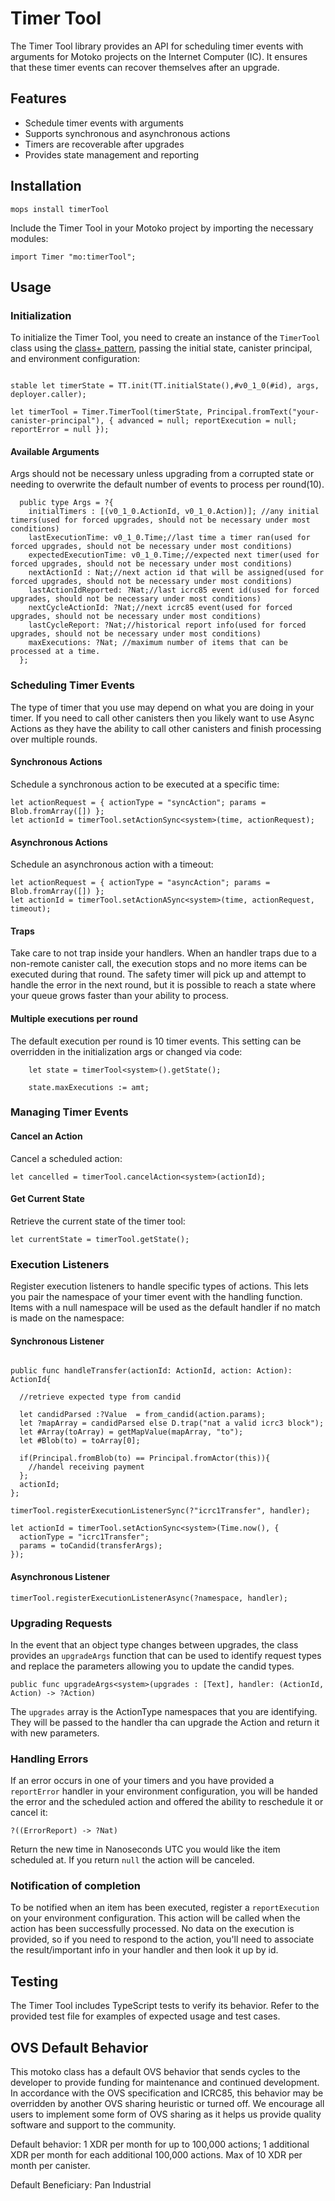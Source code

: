 # Timer Tool

The Timer Tool library provides an API for scheduling timer events with arguments for Motoko projects on the Internet Computer (IC). It ensures that these timer events can recover themselves after an upgrade.

## Features

- Schedule timer events with arguments
- Supports synchronous and asynchronous actions
- Timers are recoverable after upgrades
- Provides state management and reporting

## Installation

`mops install timerTool`

Include the Timer Tool in your Motoko project by importing the necessary modules:

```motoko
import Timer "mo:timerTool";
```

## Usage

### Initialization

To initialize the Timer Tool, you need to create an instance of the `TimerTool` class using the [class+ pattern](https://forum.dfinity.org/t/writing-motoko-stable-libraries/21201), passing the initial state, canister principal, and environment configuration:

```motoko

stable let timerState = TT.init(TT.initialState(),#v0_1_0(#id), args, deployer.caller);

let timerTool = Timer.TimerTool(timerState, Principal.fromText("your-canister-principal"), { advanced = null; reportExecution = null; reportError = null });
```

#### Available Arguments

Args should not be necessary unless upgrading from a corrupted state or needing to overwrite the default number of events to process per round(10).

```
  public type Args = ?{
    initialTimers : [(v0_1_0.ActionId, v0_1_0.Action)]; //any initial timers(used for forced upgrades, should not be necessary under most conditions)
    lastExecutionTime: v0_1_0.Time;//last time a timer ran(used for forced upgrades, should not be necessary under most conditions)
    expectedExecutionTime: v0_1_0.Time;//expected next timer(used for forced upgrades, should not be necessary under most conditions)
    nextActionId : Nat;//next action id that will be assigned(used for forced upgrades, should not be necessary under most conditions)
    lastActionIdReported: ?Nat;//last icrc85 event id(used for forced upgrades, should not be necessary under most conditions)
    nextCycleActionId: ?Nat;//next icrc85 event(used for forced upgrades, should not be necessary under most conditions)
    lastCycleReport: ?Nat;//historical report info(used for forced upgrades, should not be necessary under most conditions)
    maxExecutions: ?Nat; //maximum number of items that can be processed at a time.
  };

```

### Scheduling Timer Events

The type of timer that you use may depend on what you are doing in your timer. If you need to call other canisters then you likely want to use Async Actions as they have the ability to call other canisters and finish processing over multiple rounds.

#### Synchronous Actions

Schedule a synchronous action to be executed at a specific time:

```motoko
let actionRequest = { actionType = "syncAction"; params = Blob.fromArray([]) };
let actionId = timerTool.setActionSync<system>(time, actionRequest);
```

#### Asynchronous Actions

Schedule an asynchronous action with a timeout:

```motoko
let actionRequest = { actionType = "asyncAction"; params = Blob.fromArray([]) };
let actionId = timerTool.setActionASync<system>(time, actionRequest, timeout);
```

#### Traps

Take care to not trap inside your handlers. When an handler traps due to a non-remote canister call, the execution stops and no more items can be executed during that round.  The safety timer will pick up and attempt to handle the error in the next round, but it is possible to reach a state where your queue grows faster than your ability to process.

#### Multiple executions per round

The default execution per round is 10 timer events.  This setting can be overridden in the initialization args or changed via code:

```
    let state = timerTool<system>().getState();

    state.maxExecutions := amt;
```   

### Managing Timer Events

#### Cancel an Action

Cancel a scheduled action:

```motoko
let cancelled = timerTool.cancelAction<system>(actionId);
```

#### Get Current State

Retrieve the current state of the timer tool:

```motoko
let currentState = timerTool.getState();
```

### Execution Listeners

Register execution listeners to handle specific types of actions. This lets you pair the namespace of your timer event with the handling function.  Items with a null namespace will be used as the default handler if no match is made on the namespace:

#### Synchronous Listener

```motoko

public func handleTransfer(actionId: ActionId, action: Action): ActionId{

  //retrieve expected type from candid
  
  let candidParsed :?Value  = from_candid(action.params);
  let ?mapArray = candidParsed else D.trap("nat a valid icrc3 block");
  let #Array(toArray) = getMapValue(mapArray, "to");
  let #Blob(to) = toArray[0];

  if(Principal.fromBlob(to) == Principal.fromActor(this)){
    //handel receiving payment
  };
  actionId;
};

timerTool.registerExecutionListenerSync(?"icrc1Transfer", handler);

let actionId = timerTool.setActionSync<system>(Time.now(), {
  actionType = "icrc1Transfer";
  params = toCandid(transferArgs);
});

```

#### Asynchronous Listener

```motoko
timerTool.registerExecutionListenerAsync(?namespace, handler);
```

### Upgrading Requests

In the event that an object type changes between upgrades, the class provides an `upgradeArgs` function that can be used to identify request types and replace the parameters allowing you to update the candid types.

`public func upgradeArgs<system>(upgrades : [Text], handler: (ActionId, Action) -> ?Action)`

The  `upgrades` array is the ActionType namespaces that you are identifying. They will be passed to the handler tha can upgrade the Action and return it with new parameters.

### Handling Errors

If an error occurs in one of your timers and you have provided a `reportError` handler in your environment configuration, you will be handed the error and the scheduled action and offered the ability to reschedule it or cancel it:

`?((ErrorReport) -> ?Nat)`

Return the new time in Nanoseconds UTC you would like the item scheduled at. If you return `null` the action will be canceled.

### Notification of completion

To be notified when an item has been executed, register a `reportExecution` on your environment configuration.  This action will be called when the action has been successfully processed. No data on the execution is provided, so if you need to respond to the action, you'll need to associate the result/important info in your handler and then look it up by id.

## Testing

The Timer Tool includes TypeScript tests to verify its behavior. Refer to the provided test file for examples of expected usage and test cases.


## OVS Default Behavior

This motoko class has a default OVS behavior that sends cycles to the developer to provide funding for maintenance and continued development. In accordance with the OVS specification and ICRC85, this behavior may be overridden by another OVS sharing heuristic or turned off. We encourage all users to implement some form of OVS sharing as it helps us provide quality software and support to the community.

Default behavior: 1 XDR per month for up to 100,000 actions;  1 additional XDR per month for each additional 100,000 actions. Max of 10 XDR per month per canister.

Default Beneficiary: Pan Industrial
